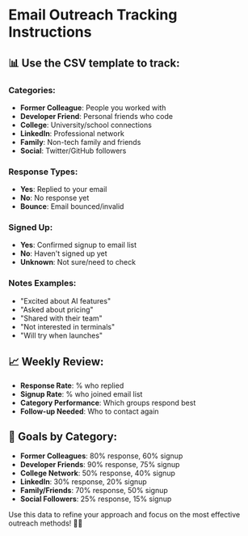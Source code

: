 # Email Outreach Tracking Instructions

## 📊 Use the CSV template to track:

### Categories:
- **Former Colleague**: People you worked with
- **Developer Friend**: Personal friends who code
- **College**: University/school connections  
- **LinkedIn**: Professional network
- **Family**: Non-tech family and friends
- **Social**: Twitter/GitHub followers

### Response Types:
- **Yes**: Replied to your email
- **No**: No response yet
- **Bounce**: Email bounced/invalid

### Signed Up:
- **Yes**: Confirmed signup to email list
- **No**: Haven't signed up yet
- **Unknown**: Not sure/need to check

### Notes Examples:
- "Excited about AI features"
- "Asked about pricing"
- "Shared with their team"
- "Not interested in terminals"
- "Will try when launches"

## 📈 Weekly Review:
- **Response Rate**: % who replied
- **Signup Rate**: % who joined email list  
- **Category Performance**: Which groups respond best
- **Follow-up Needed**: Who to contact again

## 🎯 Goals by Category:
- **Former Colleagues**: 80% response, 60% signup
- **Developer Friends**: 90% response, 75% signup
- **College Network**: 50% response, 40% signup
- **LinkedIn**: 30% response, 20% signup
- **Family/Friends**: 70% response, 50% signup
- **Social Followers**: 25% response, 15% signup

Use this data to refine your approach and focus on the most effective outreach methods! 🧜‍♀️

